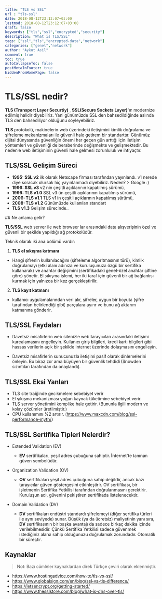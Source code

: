 ```yaml
---
title: "TLS vs SSL"
url : "tls-ssl"
date: 2018-08-12T23:12:07+03:00
lastmod: 2018-08-12T23:12:07+03:00
draft: false
keywords: ["tls","ssl","encrypted","security"]
description: "What is TLS/SSL"
tags: ["ssl","tls","encrypted-data","network"]
categories: ["genel","network"]
author: "Aykut Asil"
comment: true
toc: true
autoCollapseToc: false
postMetaInFooter: true
hiddenFromHomePage: false
---
```


# TLS/SSL nedir?

**TLS (Transport Layer Securtiy)** , **SSL(Secure Sockets Layer)**'ın modernize edilmiş halidir diyebiliriz. Yani günümüzde SSL den bahsedildiğinde aslında TLS den bahsediliyor olduğunu söyleyebiliriz.

**TLS** protokolü, makinelerin web üzerindeki iletişimini kimlik doğrulama ve şifreleme mekanizmaları ile güvenli hale getirem bir standarttır. Günümüz dijital dünyasında güvenliğin önemi her geçen gün arttığı için iletişim yöntemleri ve güvenliği de beraberinde değişmekte ve gelişmektedir. Bu nedenle web iletişiminin güvenli hale gelmesi zorunluluk ve ihtiyaçtır.

## TLS/SSL Gelişim Süreci

- **1995: SSL v2** ilk olarak Netscape firması tarafından yayınlandı. v1 nerede diye soracak olursak hiç yayınlanmadı diyebiliriz. Neden? > Google :) 
- **1996: SSL v3** v2 nin çeşitli açıklarının kapatılmış sürümü,
- **1999: TLS v1.0** SSL v3 ün çeşitli açıklarının kapatılmış sürümü,
- **2006: TLS v1.1** TLS v1 in çeşitli açıklarının kapatılmış sürümü,
- **2008: TLS v1.2** Günümüzde kullanılan standart
- **TLS v1.3** Gelişim sürecinde..

## Ne anlama gelir?

**TLS/SSL** web server ile web browser lar arasındaki data alışverişinin özel ve güvenli bir şekilde yapıldığı ağ protokolüdür.

Teknik olarak iki ana bölümü vardır:

1. **TLS el sıkışma katmanı**
  - Hangi şifrenin kullanılacağını (şifreleme algoritmasının türü), kimlik doğrulamayı (etki alanı adınıza ve kuruluşunuza özgü bir sertifika kullanarak) ve anahtar değişimini (sertifikadaki genel-özel anahtar çiftine göre) yönetir. El sıkışma işlemi, her iki taraf için güvenli bir ağ bağlantısı kurmak için yalnızca bir kez gerçekleştirilir.
2. **TLS kayıt katmanı** 
  - kullanıcı uygulamalarından veri alır, şifreler, uygun bir boyuta (şifre tarafından belirlendiği gibi) parçalara ayırır ve bunu ağ aktarım katmanına gönderir.

## TLS/SSL Faydaları

- Davetsiz misafirlerin web sitenizle web tarayıcıları arasındaki iletişimi kurcalamasını engelleyin. Kullanıcı giriş bilgileri, kredi kartı bilgileri gibi hassas verilerin açık bir şekilde internet üzerinde dolaşmasını engelleyin.

- Davetsiz misafirlerin sunucunuzla iletişimi pasif olarak dinlemelerini önleyin. Bu biraz zor ama büyüyen bir güvenlik tehdidi (Snowden sızıntıları tarafından da onaylandı).

## TLS/SSL Eksi Yanları

- TLS site traiğinde gecikmelere sebebiyet verir
- El şıkışma mekanizması yoğun kaynak tüketimine sebebiyet verir.
- TLS server yönetimini komplike hale getirir. (Bununla ilgili modern ve kolay çözümler üretilmiştir.)
- CPU kullanımını %2 artırır. (https://www.maxcdn.com/blog/ssl-performance-myth/)

## TLS/SSL Sertifika Tipleri Nelerdir?

- Extended Validation (EV)
  - **EV** sertifikaları, yeşil adres çubuğuna sahiptir. İnternet'te tanınan güven sembolüdür.

- Organization Validation (OV)
  - **OV** sertifikaları yeşil adres çubuğuna sahip değildir, ancak bazı tarayıcılar güven göstergesini etkinleştirir. OV sertifikası, bir işletmenin Sertifika Yetkilisi tarafından doğrulanmasını gerektirir. Kuruluşun adı, güvenini pekiştiren sertifikada listelenecektir.

- Domain Validation (DV)
  - **DV** sertifikaları endüstri standardı şifrelemeyi (diğer sertifika türleri ile aynı seviyede) sunar. Düşük (ya da ücretsiz) maliyetinin yanı sıra, **DV** sertifikasının bir başka avantajı da sadece birkaç dakika içinde verilebilmesidir. Çünkü Sertifika Yetkilisi sadece güvenmek istediğiniz alana sahip olduğunuzu doğrulamak zorundadır. Otomatik bir süreçtir.

## Kaynaklar

> Not: Bazı cümleler kaynaklardan direk Türkçe çeviri olarak eklenmiştir.

- https://www.hostingadvice.com/how-to/tls-vs-ssl/
- https://www.globalsign.com/en/blog/ssl-vs-tls-difference/
- https://letsencrypt.org/getting-started/
- https://www.thesslstore.com/blog/what-is-dns-over-tls/
